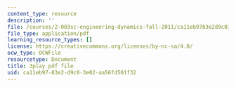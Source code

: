 ```yaml
---
content_type: resource
description: ''
file: /courses/2-003sc-engineering-dynamics-fall-2011/ca11eb9783e2d9c03e02aa56fd501f32_lFedznDnPZc.pdf
file_type: application/pdf
learning_resource_types: []
license: https://creativecommons.org/licenses/by-nc-sa/4.0/
ocw_type: OCWFile
resourcetype: Document
title: 3play pdf file
uid: ca11eb97-83e2-d9c0-3e02-aa56fd501f32
---
```


